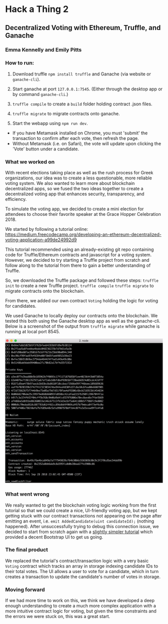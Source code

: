 # Hack a Thing 2
## Decentralized Voting with Ethereum, Truffle, and Ganache

### Emma Kennelly and Emily Pitts

### How to run:

1. Download truffle `npm install truffle` and Ganache (via website or `ganache-cli`).

2. Start ganache at port `127.0.0.1:7545`. (Either through the desktop app or by command `ganache-cli`.)

3. `truffle compile` to create a `build` folder holding contract .json files.

4. `truffle migrate` to migrate contracts onto ganache.

5. Start the webapp using `npm run dev`.
  - If you have Metamask installed on Chrome, you must 'submit' the transaction to confirm after each vote, then refresh the page.
  - Without Metamask (i.e. on Safari), the vote will update upon clicking the 'Vote' button under a candidate.

### What we worked on

With recent elections taking place as well as the rush process for Greek organizations, our idea was to create a less questionable, more reliable voting system. We also wanted to learn more about blockchain decentralized apps, so we fused  the two ideas together to create a decentralized voting app that enhances security, transparency, and efficiency.

To simulate the voting app, we decided to create a mini election for attendees to choose their favorite speaker at the Grace Hopper Celebration 2018.

We started by following a tutorial online: https://medium.freecodecamp.org/developing-an-ethereum-decentralized-voting-application-a99de24992d9

This tutorial recommended using an already-existing git repo containing code for Truffle/Ethereum contracts and javascript for a voting system. However, we decided to try starting a Truffle project from scratch and follow along to the tutorial from there to gain a better understanding of Truffle.

So, we downloaded the Truffle package and followed these steps:
`truffle init` to create a new Truffle project.
`truffle compile`
`truffle migrate` to migrate contracts onto the blockchain.

From there, we added our own contract `Voting` holding the logic for voting for candidates.

We used Ganache to locally deploy our contracts onto the blockchain. We tested this both using the Ganache desktop app as well as the ganache-cli. Below is a screenshot of the output from `truffle migrate` while ganache is running at local port 8545.

![ganache](pics/ganache.png)

### What went wrong
We really wanted to get the blockchain voting logic working from the first tutorial so that we could create a nice, UI-friendly voting app, but we kept getting stuck with our contract transactions not appearing on the page after emitting an event, i.e. `emit AddedCandidate(uint candidateId);` (nothing happened). After unsuccessfully trying to debug this connection issue, we decided to start from scratch again with a [slightly simpler tutorial](https://truffleframework.com/tutorials/pet-shop) which provided a decent Bootstrap UI to get us going.

### The final product

We replaced the tutorial's contract/transaction logic with a very basic `Voting` contract which tracks an array in storage indexing candidate IDs to their total votes. The UI allows a user to vote for a candidate, which in turn creates a transaction to update the candidate's number of votes in storage.

### Moving forward
If we had more time to work on this, we think we have developed a deep enough understanding to create a much more complex application with a more intuitive contract logic for voting, but given the time constraints and the errors we were stuck on, this was a great start.
